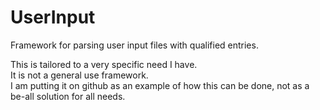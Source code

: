 # UserInput
Framework for parsing user input files with qualified entries.

This is tailored to a very specific need I have.  
It is not a general use framework.  
I am putting it on github as an example of how this can be done, not as a be-all solution for all needs.
